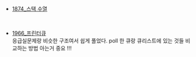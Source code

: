 - [1874_스택 수열](acmicpc.net/problem/1874) </br>
</br>

- [1966_프린터큐](https://www.acmicpc.net/problem/1966)</br>
응급실문제랑 비슷한 구조여서 쉽게 풀었다. poll 한 큐랑 큐리스트에 있는 것들 비교하는 방법 아는거 중요 !!! </br>